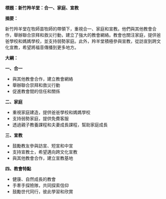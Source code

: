 **標題：新竹羚羊堂：合一、家庭、宣教**

**摘要：**

新竹羚羊堂在牧師苗牧師的帶領下，重視合一、家庭和宣教。他們與其他教會合作，舉辦聯合崇拜和救災行動，建立了強大的教會網絡。教會也關注家庭，提供爸爸學校和媽媽學校，並支持弱勢家庭。此外，羚羊堂積極參與宣教，從訪宣到跨文化宣教，希望將福音傳播到更多地方。

**大綱：**

**一、合一**
* 與其他教會合作，建立教會網絡
* 舉辦聯合崇拜和救災行動
* 促進教會間的信任和關係

**二、家庭**
* 重視家庭建造，提供爸爸學校和媽媽學校
* 支持弱勢家庭，提供免費客服
* 透過親子教養課程和夫妻成長課程，幫助家庭成長

**三、宣教**
* 鼓勵教友參與訪宣、短宣和中宣
* 支持宣教士，希望邁向跨文化宣教
* 與其他教會合作，建立宣教基地

**四、教會特點**
* 健康、自然成長的教會
* 手牽手探險隊，共同探索信仰
* 鼓勵世代同行，彼此學習和欣賞